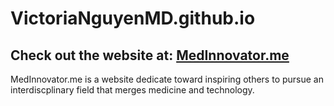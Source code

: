 # VictoriaNguyenMD.github.io

## Check out the website at: [MedInnovator.me](http://MedInnovator.me)
MedInnovator.me is a website dedicate toward inspiring others to pursue an interdiscplinary field that merges medicine and technology.
